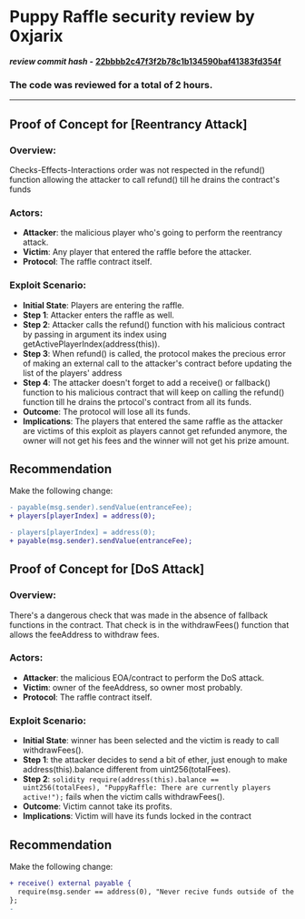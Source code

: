 # Puppy Raffle security review by 0xjarix

*********************review commit hash -********************* **[22bbbb2c47f3f2b78c1b134590baf41383fd354f](https://github.com/Cyfrin/2023-10-Puppy-Raffle)**

### The code was reviewed for a total of 2 hours.
---


## Proof of Concept for [Reentrancy Attack]

### Overview:
Checks-Effects-Interactions order was not respected in the refund() function allowing the attacker to call refund() till he drains the contract's funds

### Actors:
- **Attacker**: the malicious player who's going to perform the reentrancy attack.
- **Victim**: Any player that entered the raffle before the attacker.
- **Protocol**: The raffle contract itself.

### Exploit Scenario:
- **Initial State**: Players are entering the raffle.
- **Step 1**: Attacker enters the raffle as well.
- **Step 2**: Attacker calls the refund() function with his malicious contract by passing in argument its index using getActivePlayerIndex(address(this)).
- **Step 3**: When refund() is called, the protocol makes the precious error of making an external call to the attacker's contract before updating the list of the players' address
- **Step 4**: The attacker doesn't forget to add a receive() or fallback() function to his malicious contract that will keep on calling the refund() function till he drains the prtocol's contract from all its funds.
- **Outcome**: The protocol will lose all its funds.
- **Implications**: The players that entered the same raffle as the attacker are victims of this exploit as players cannot get refunded anymore, the owner will not get his fees and the winner will not get his prize amount.

## Recommendation

Make the following change:

```diff
- payable(msg.sender).sendValue(entranceFee);
+ players[playerIndex] = address(0);

- players[playerIndex] = address(0);
+ payable(msg.sender).sendValue(entranceFee);

```
## Proof of Concept for [DoS Attack]

### Overview:
There's a dangerous check that was made in the absence of fallback functions in the contract. That check is in the withdrawFees() function that allows the feeAddress to withdraw fees.

### Actors:
- **Attacker**: the malicious EOA/contract to perform the DoS attack.
- **Victim**: owner of the feeAddress, so owner most probably.
- **Protocol**: The raffle contract itself.

### Exploit Scenario:
- **Initial State**: winner has been selected and the victim is ready to call withdrawFees().
- **Step 1**: the attacker decides to send a bit of ether, just enough to make address(this).balance different from uint256(totalFees).
- **Step 2**: ```solidity require(address(this).balance == uint256(totalFees), "PuppyRaffle: There are currently players active!");``` fails when the victim calls withdrawFees().
- **Outcome**: Victim cannot take its profits.
- **Implications**: Victim will have its funds locked in the contract

## Recommendation

Make the following change:

```diff
+ receive() external payable {
  require(msg.sender == address(0), "Never recive funds outside of the enterRaffle() function"
};
-

```
